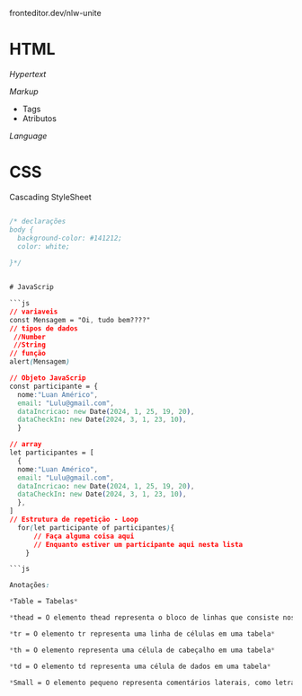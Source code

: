 fronteditor.dev/nlw-unite

# HTML

*Hypertext*

*Markup*

- Tags
- Atributos

*Language*

# CSS

Cascading StyleSheet

```CSS

/* declarações
body {
  background-color: #141212;
  color: white;
  
}*/


# JavaScrip

```js
// variaveis
const Mensagem = "Oi, tudo bem????"
// tipos de dados
 //Number
 //String
// função
alert(Mensagem)

// Objeto JavaScrip
const participante = {
  nome:"Luan Américo",
  email: "Lulu@gmail.com",
  dataIncricao: new Date(2024, 1, 25, 19, 20),
  dataCheckIn: new Date(2024, 3, 1, 23, 10),
  }

// array
let participantes = [
  {
  nome:"Luan Américo",
  email: "Lulu@gmail.com",
  dataIncricao: new Date(2024, 1, 25, 19, 20),
  dataCheckIn: new Date(2024, 3, 1, 23, 10),
  },
]
// Estrutura de repetição - Loop
  for(let participante of participantes){
      // Faça alguma coisa aqui
      // Enquanto estiver um participante aqui nesta lista
    }

```js

Anotações:

*Table = Tabelas*

*thead = O elemento thead representa o bloco de linhas que consiste nos rótulos das colunas (cabeçalhos) do elemento da tabela pai, se o elemento thead tiver um pai e for uma tabela*

*tr = O elemento tr representa uma linha de células em uma tabela*

*th = O elemento representa uma célula de cabeçalho em uma tabela*

*td = O elemento td representa uma célula de dados em uma tabela*

*Small = O elemento pequeno representa comentários laterais, como letras pequenas* 
